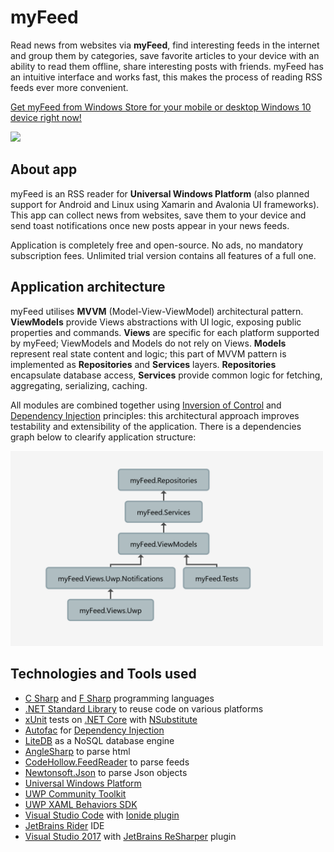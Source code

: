 # myFeed
Read news from websites via <b>myFeed</b>, find interesting feeds in the internet and group them by categories, save favorite articles to your device with an ability to read them offline, share interesting posts with friends. myFeed has an intuitive interface and works fast, this makes the process of reading RSS feeds ever more convenient. 

<a href="https://www.microsoft.com/en-us/store/apps/myfeed/9nblggh4nw02">Get myFeed from Windows Store for your mobile or desktop Windows 10 device right now!</a>

<a href="https://www.microsoft.com/en-us/store/apps/myfeed/9nblggh4nw02">
  <img src="https://worldbeater.github.io/mockups/myFeed.png" width="670"/>
</a>

## About app

myFeed is an RSS reader for <b>Universal Windows Platform</b> (also planned support for Android and Linux using Xamarin and Avalonia UI frameworks). This app can collect news from websites, save them to your device and send toast notifications once new posts appear in your news feeds.

Application is completely free and open-source. No ads, no mandatory subscription fees. Unlimited trial version contains all features of a full one.

## Application architecture

myFeed utilises <b>MVVM</b> (Model-View-ViewModel) architectural pattern. <b>ViewModels</b> provide Views abstractions with UI logic, exposing public properties and commands. <b>Views</b> are specific for each platform supported by myFeed; ViewModels and Models do not rely on Views. <b>Models</b> represent real state content and logic; this part of MVVM pattern is implemented as <b>Repositories</b> and <b>Services</b> layers. <b>Repositories</b> encapsulate database access, <b>Services</b> provide common logic for fetching, aggregating, serializing, caching. 

All modules are combined together using <a href="https://en.wikipedia.org/wiki/Inversion_of_control">Inversion of Control</a> and <a href="https://en.wikipedia.org/wiki/Dependency_injection">Dependency Injection</a> principles: this architectural approach improves testability and extensibility of the application. There is a dependencies graph below to clearify application structure:

<img src="/DependenciesGraph.png" width="500px">

## Technologies and Tools used

- <a href="https://docs.microsoft.com/en-us/dotnet/csharp/csharp">C Sharp</a> and <a href="https://docs.microsoft.com/en-us/dotnet/fsharp/">F Sharp</a> programming languages 
- <a href="https://docs.microsoft.com/en-us/dotnet/standard/net-standard">.NET Standard Library</a> to reuse code on various platforms 
- <a href="http://xunit.github.io/">xUnit</a> tests on <a href="https://www.microsoft.com/net/core">.NET Core</a> with <a href="https://github.com/nsubstitute/NSubstitute">NSubstitute</a>
- <a href="https://autofac.org/">Autofac</a> for <a href="https://en.wikipedia.org/wiki/Dependency_injection">Dependency Injection</a>
- <a href="https://github.com/mbdavid/LiteDB">LiteDB</a> as a NoSQL database engine
- <a href="https://github.com/AngleSharp/AngleSharp">AngleSharp</a> to parse html
- <a href="https://github.com/codehollow/FeedReader">CodeHollow.FeedReader</a> to parse feeds
- <a href="https://www.newtonsoft.com/json">Newtonsoft.Json</a> to parse Json objects
- <a href="https://developer.microsoft.com/en-us/windows/apps">Universal Windows Platform</a>
- <a href="https://github.com/Microsoft/UWPCommunityToolkit">UWP Community Toolkit</a>
- <a href="https://github.com/Microsoft/XamlBehaviors">UWP XAML Behaviors SDK</a>
- <a href="https://code.visualstudio.com/">Visual Studio Code</a> with <a href="http://ionide.io/">Ionide plugin</a>
- <a href="https://www.jetbrains.com/rider/">JetBrains Rider</a> IDE
- <a href="https://www.visualstudio.com/ru/vs/whatsnew/">Visual Studio 2017</a> with <a href="https://www.jetbrains.com/resharper/">JetBrains ReSharper</a> plugin
